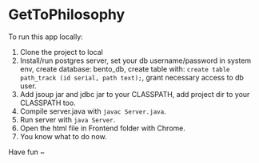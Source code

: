 # GetToPhilosophy

To run this app locally:

1. Clone the project to local
2. Install/run postgres server, set your db username/password in system env, create database: bento_db, create table with: `create table path_track (id serial, path text);`, grant necessary access to db user.
3. Add jsoup jar and jdbc jar to your CLASSPATH, add project dir to your CLASSPATH too.
4. Compile server.java with `javac Server.java`.
5. Run server with `java Server`.
6. Open the html file in Frontend folder with Chrome.
7. You know what to do now.

Have fun ~
